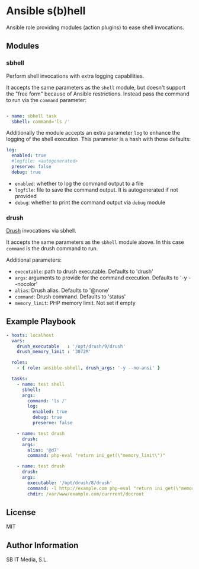# Ansible s(b)hell

Ansible role providing modules (action plugins) to ease shell invocations.



## Modules

### sbhell

Perform shell invocations with extra logging capabilities.

It accepts the same parameters as the `shell` module, but doesn't support
the "free form" because of Ansible restrictions. Instead pass the command
to run via the `command` parameter:

```yaml

- name: sbhell task
  sbhell: command='ls /'
```

Additionally the module accepts an extra parameter `log` to enhance the logging
of the shell execution. This parameter is a hash with those defaults:

```yaml
log:
  enabled: true
  #logfile: <autogenerated>
  preserve: false
  debug: true
```

 * `enabled`: whether to log the command output to a file
 * `logfile`: file to save the command output. It is autogenerated if not provided
 * `debug`: whether to print the command output via `debug` module


### drush

[Drush](https://github.com/drush-ops/drush) invocations via sbhell.

It accepts the same parameters as the `sbhell` module above. In this case `command`
is the drush command to run.

Additional parameters:

 * `executable`: path to drush executable. Defaults to 'drush'
 * `args`: arguments to provide for the command execution. Defaults to '-y --nocolor'
 * `alias`: Drush alias. Defaults to '@none'
 * `command`: Drush command. Defaults to 'status'
 * `memory_limit`: PHP memory limit. Not set if empty


## Example Playbook

```yaml
- hosts: localhost
  vars:
    drush_executable   : '/opt/drush/9/drush'
    drush_memory_limit : '3072M'

  roles:
    - { role: ansible-sbhell, drush_args: '-y --no-ansi' }

  tasks:
    - name: test shell
      sbhell:
      args:
        command: 'ls /'
        log:
          enabled: true
          debug: true
          preserve: false

    - name: test drush
      drush:
      args:
        alias: '@d7'
        command: php-eval "return ini_get(\"memory_limit\")"

    - name: test drush
      drush:
      args:
        executable: '/opt/drush/8/drush'
        command: -l http://example.com php-eval "return ini_get(\"memory_limit\")"
        chdir: /var/www/example.com/currrent/docroot
```


License
-------

MIT

Author Information
------------------

SB IT Media, S.L.
